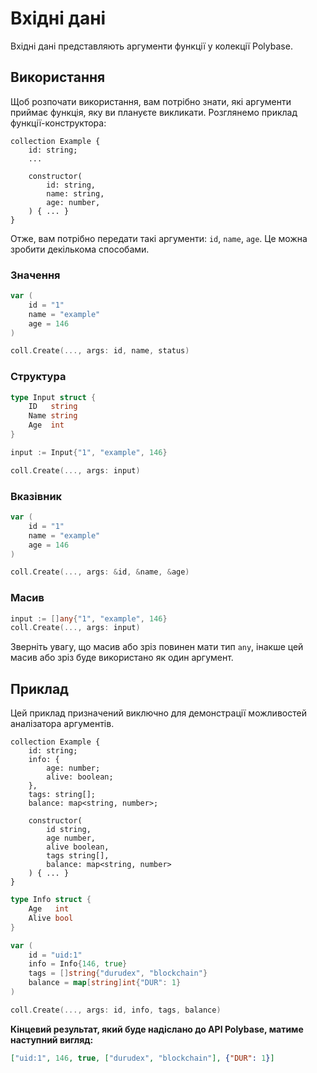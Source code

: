 # Вхідні дані

Вхідні дані представляють аргументи функції у колекції Polybase.

## Використання

Щоб розпочати використання, вам потрібно знати, які аргументи приймає функція, яку ви плануєте викликати. Розглянемо приклад функції-конструктора:

```polylang
collection Example {
    id: string;
    ...

    constructor(
        id: string,
        name: string,
        age: number,
    ) { ... }
}
```

Отже, вам потрібно передати такі аргументи: `id`, `name`, `age`. Це можна зробити декількома способами.

### Значення

```go
var (
    id = "1"
    name = "example"
    age = 146
)

coll.Create(..., args: id, name, status)
```

### Структура

```go
type Input struct {
    ID   string
    Name string
    Age  int
}

input := Input{"1", "example", 146}

coll.Create(..., args: input)
```

### Вказівник

```go
var (
    id = "1"
    name = "example"
    age = 146
)

coll.Create(..., args: &id, &name, &age)
```

### Масив

```go
input := []any{"1", "example", 146}
coll.Create(..., args: input)
```

Зверніть увагу, що масив або зріз повинен мати тип `any`, інакше цей масив або зріз буде використано як один аргумент.

## Приклад

Цей приклад призначений виключно для демонстрації можливостей аналізатора аргументів.

```polylang
collection Example {
    id: string;
    info: {
        age: number;
        alive: boolean;
    },
    tags: string[];
    balance: map<string, number>;

    constructor(
        id string,
        age number,
        alive boolean,
        tags string[],
        balance: map<string, number>
    ) { ... }
}
```

```go
type Info struct {
    Age   int
    Alive bool
}

var (
    id = "uid:1"
    info = Info{146, true}
    tags = []string{"durudex", "blockchain"}
    balance = map[string]int{"DUR": 1}
)

coll.Create(..., args: id, info, tags, balance)
```

**Кінцевий результат, який буде надіслано до API Polybase, матиме наступний вигляд:**

```json
["uid:1", 146, true, ["durudex", "blockchain"], {"DUR": 1}]
```

